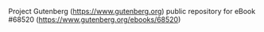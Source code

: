 Project Gutenberg (https://www.gutenberg.org) public repository for
eBook #68520 (https://www.gutenberg.org/ebooks/68520)
